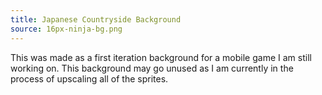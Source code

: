 ```yaml
---
title: Japanese Countryside Background
source: 16px-ninja-bg.png
---
```


This was made as a first iteration background for a mobile game I am still working on. This background may go unused as I am currently in the process of upscaling all of the sprites.